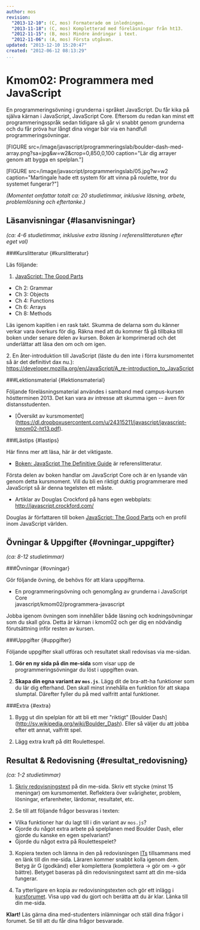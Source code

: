 ```yaml
---
author: mos
revision:
  "2013-12-10": (C, mos) Formaterade om inledningen.
  "2013-11-18": (C, mos) Kompletterad med föreläsningar från ht13.
  "2012-11-15": (B, mos) Mindre ändringar i text.
  "2012-11-06": (A, mos) Första utgåvan.
updated: "2013-12-10 15:20:47"
created: "2012-06-12 08:13:29"
...
```

Kmom02: Programmera med JavaScript
==================================

En programmeringsövning i grunderna i språket JavaScript. Du får kika på själva kärnan i JavaScript, JavaScript Core. Eftersom du redan kan minst ett programmeringsspråk sedan tidigare så går vi snabbt genom grunderna och du får pröva hur långt dina vingar bär via en handfull programmeringsövningar.

[FIGURE src=/image/javascript/programmeringslab/boulder-dash-med-array.png?sa=jpg&w=w2&crop=0,850,0,100 caption="Lär dig arrayer genom att bygga en spelplan."]

[FIGURE src=/image/javascript/programmeringslab/05.jpg?w=w2 caption="Martingale hade ett system för att vinna på roulette, tror du systemet fungerar?"]

*(Momentet omfattar totalt ca: 20 studietimmar, inklusive läsning, arbete, problemlösning och eftertanke.)*



Läsanvisningar  {#lasanvisningar}
---------------------------------

*(ca: 4-6 studietimmar, inklusive extra läsning i referenslitteraturen efter eget val)*


###Kurslitteratur  {#kurslitteratur}

Läs följande:

1. [JavaScript: The Good Parts](kunskap/boken-javascript-the-good-parts)
  * Ch 2: Grammar 
  * Ch 3: Objects
  * Ch 4: Functions
  * Ch 6: Arrays
  * Ch 8: Methods

Läs igenom kapitlen i en rask takt. Skumma de delarna som du känner verkar vara överkurs för dig. Räkna med att du kommer få gå tillbaka till boken under senare delen av kursen. Boken är komprimerad och det underlättar att läsa den om och om igen.


2\. En åter-introduktion till JavaScript (läste du den inte i förra kursmomentet så är det definitivt dax nu.): <a href='https://developer.mozilla.org/en/JavaScript/A_re-introduction_to_JavaScript'>https://developer.mozilla.org/en/JavaScript/A_re-introduction_to_JavaScript</a>


###Lektionsmaterial  {#lektionsmaterial}

Följande föreläsningsmaterial användes i samband med campus-kursen höstterminen 2013. Det kan vara av intresse att skumma igen -- även för distansstudenten.

* [Översikt av kursmomentet](<a href='https://dl.dropboxusercontent.com/u/24315211/javascript/javascript-kmom02-ht13.pdf'>https://dl.dropboxusercontent.com/u/24315211/javascript/javascript-kmom02-ht13.pdf</a>).



###Lästips {#lastips}

Här finns mer att läsa, här är det viktigaste.

* [Boken: JavaScript The Definitive Guide](kunskap/boken-javascript-the-definitive-guide) är referenslitteratur. 

Första delen av boken handlar om JavaScript Core och är en lysande vän genom detta kursmoment. Vill du bli en riktigt duktig programmerare med JavaScript så är denna tegelsten ett måste.

* Artiklar av Douglas Crockford på hans egen webbplats:  
  <a href='http://javascript.crockford.com/'>http://javascript.crockford.com/</a>

Douglas är författaren till boken [JavaScript: The Good Parts](kunskap/boken-javascript-the-good-parts) och en profil inom JavaScript världen.



Övningar & Uppgifter  {#ovningar_uppgifter}
-------------------------------------------

*(ca: 8-12 studietimmar)*


###Övningar {#ovningar}

Gör följande övning, de behövs för att klara uppgifterna. 

* En programmeringsövning och genomgång av grunderna i JavaScript Core  
  javascript/kmom02/programmera-javascript

Jobba igenom övningen som innehåller både läsning och kodningsövningar som du skall göra.
Detta är kärnan i kmom02 och ger dig en nödvändig förutsättning inför resten av kursen.



###Uppgifter {#uppgifter}

Följande uppgifter skall utföras och resultatet skall redovisas via me-sidan.

1. **Gör en  ny sida på din me-sida** som visar upp de programmeringsövningar du löst i uppgiften ovan.

2. **Skapa din egna variant av `mos.js`**. Lägg dit de bra-att-ha funktioner som  du lär dig efterhand. Den skall minst innehålla en funktion för att skapa slumptal. Därefter fyller du på med valfritt antal funktioner.


###Extra {#extra}

1. Bygg ut din spelplan för att bli ett mer "riktigt" [Boulder Dash](<a href='http://sv.wikipedia.org/wiki/Boulder_Dash'>http://sv.wikipedia.org/wiki/Boulder_Dash</a>). Eller så väljer du att jobba efter ett annat, valfritt spel.

2. Lägg extra kraft på ditt Roulettespel.



Resultat & Redovisning  {#resultat_redovisning}
-----------------------------------------------

*(ca: 1-2 studietimmar)*

1. [Skriv redovisningstext](kunskap/att-skriva-en-bra-redovisningstext) på din me-sida. Skriv ett stycke (minst 15 meningar) om kursmomentet. Reflektera över svårigheter, problem, lösningar, erfarenheter, lärdomar, resultatet, etc.

2. Se till att följande frågor besvaras i texten:
  * Vilka funktioner har du lagt till i din variant av `mos.js`?
  * Gjorde du något extra arbete på spelplanen med Boulder Dash, eller gjorde du kanske en egen spelvariant?
  * Gjorde du något extra på Roulettespelet?

3. Kopiera texten och lämna in den på redovisningen [ITs](bth#its) tillsammans med en länk till din me-sida. Läraren kommer snabbt kolla igenom dem. Betyg är G (godkänd) eller komplettera (komplettera -> gör om -> gör bättre). Betyget baseras på din redovisningstext samt att din me-sida fungerar.

4. Ta ytterligare en kopia av redovisningstexten och gör ett inlägg i [kursforumet](forum/utbildning/javascript). Visa upp vad du gjort och berätta att du är klar. Länka till din me-sida.


**Klart!** Läs gärna dina med-studenters inlämningar och ställ dina frågor i forumet. Se till att du får dina frågor besvarade.



